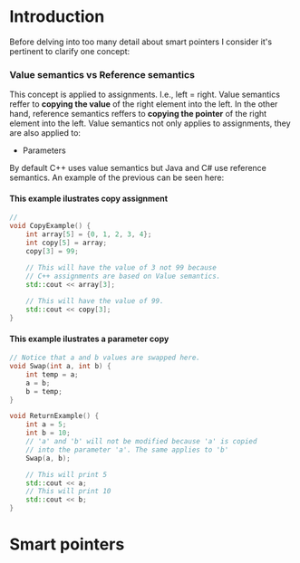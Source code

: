 <h1> Introduction </h1>

Before delving into too many detail about smart pointers I consider it's pertinent to clarify one concept:

<h3> Value semantics vs Reference semantics </h3>

This concept is applied to assignments. I.e., left = right.
Value semantics reffer to **copying the value** of the right element into the left. In the other hand, reference semantics reffers to **copying the pointer** of the right element into the left. Value semantics not only applies to assignments, they are also applied to:
<ul>
	<li> Parameters </li>
</ul>		
By default C++ uses value semantics but Java and C# use reference semantics.
An example of the previous can be seen here:

<h4>This example ilustrates copy assignment</h4>

```C++
// 
void CopyExample() {
	int array[5] = {0, 1, 2, 3, 4};
	int copy[5] = array;
	copy[3] = 99;

	// This will have the value of 3 not 99 because
	// C++ assignments are based on Value semantics.
	std::cout << array[3]; 
	
	// This will have the value of 99.
	std::cout << copy[3]; 
}
```
<h4>This example ilustrates a parameter copy</h4>


```C++
// Notice that a and b values are swapped here.
void Swap(int a, int b) {
	int temp = a;
	a = b;
	b = temp;
}

void ReturnExample() {
	int a = 5;
	int b = 10;
	// 'a' and 'b' will not be modified because 'a' is copied
	// into the parameter 'a'. The same applies to 'b'
	Swap(a, b);

	// This will print 5
	std::cout << a;
	// This will print 10
	std::cout << b;
}
```

<h1> Smart pointers </h1>


